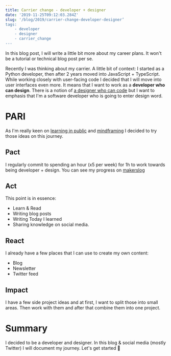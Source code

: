 ```yaml
---
title: Carrier change - developer + designer
date: '2019-11-25T09:12:03.284Z'
slug: '/blog/2019/carrier-change-developer-designer’
tags:
	- developer
	- designer
	- carrier_change
---
```


In this blog post, I will write a little bit more about my career plans. It won't be a tutorial or technical blog post per se.

Recently I was thinking about my carrier. A little bit of context: I started as a Python developer, then after 2 years moved into JavaScript + TypeScript. While working closely with user-facing code I decided that I will move into user interfaces even more. It means that I want to work as a **developer who can design**. There is a notion of [a designer who can code]([https://www.invisionapp.com/inside-design/becoming-a-designer-who-codes/](https://www.invisionapp.com/inside-design/becoming-a-designer-who-codes/)) but I want to emphasis that I'm a software developer who is going to enter design word.

# PARI

As I'm really keen on [learning in public]([https://www.swyx.io/writing/learn-in-public/](https://www.swyx.io/writing/learn-in-public/)) and [mindframing]([https://nesslabs.com/mindframing](https://nesslabs.com/mindframing)) I decided to try those ideas on this journey.

## Pact

I regularly commit to spending an hour (x5 per week) for 1h to work towards being developer + design. You can see my progress on [makerslog](https://getmakerlog.com/@krzysztof_zuraw)

## Act

This point is in essence:

- Learn & Read
- Writing blog posts
- Writing Today I learned
- Sharing knowledge on social media.

## React

I already have a few places that I can use to create my own content:

- Blog
- Newsletter
- Twitter feed

## Impact

I have a few side project ideas and at first, I want to split those into small areas. Then work with them and after that combine them into one project.

# Summary

I decided to be a developer and designer. In this blog & social media (mostly Twitter) I will document my journey. Let's get started 🎉
